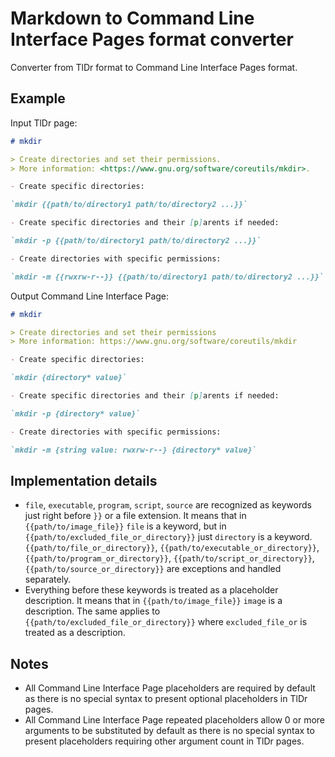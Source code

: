 # Markdown to Command Line Interface Pages format converter

Converter from TlDr format to Command Line Interface Pages format.

## Example

Input TlDr page:

```md
# mkdir

> Create directories and set their permissions.
> More information: <https://www.gnu.org/software/coreutils/mkdir>.

- Create specific directories:

`mkdir {{path/to/directory1 path/to/directory2 ...}}`

- Create specific directories and their [p]arents if needed:

`mkdir -p {{path/to/directory1 path/to/directory2 ...}}`

- Create directories with specific permissions:

`mkdir -m {{rwxrw-r--}} {{path/to/directory1 path/to/directory2 ...}}`
```

Output Command Line Interface Page:

```md
# mkdir

> Create directories and set their permissions
> More information: https://www.gnu.org/software/coreutils/mkdir

- Create specific directories:

`mkdir {directory* value}`

- Create specific directories and their [p]arents if needed:

`mkdir -p {directory* value}`

- Create directories with specific permissions:

`mkdir -m {string value: rwxrw-r--} {directory* value}`
```

## Implementation details

- `file`, `executable`, `program`, `script`, `source` are recognized as keywords just
  right before `}}` or a file extension. It means that in `{{path/to/image_file}}`
  `file` is a keyword, but in `{{path/to/excluded_file_or_directory}}` just `directory`
  is a keyword. `{{path/to/file_or_directory}}`, `{{path/to/executable_or_directory}}`,
  `{{path/to/program_or_directory}}`, `{{path/to/script_or_directory}}`, `{{path/to/source_or_directory}}`
  are exceptions and handled separately.
- Everything before these keywords is treated as a placeholder description. It means
  that in `{{path/to/image_file}}` `image` is a description. The same applies to
  `{{path/to/excluded_file_or_directory}}` where `excluded_file_or` is treated as
  a description.

## Notes

- All Command Line Interface Page placeholders are required by default as there is no special syntax
  to present optional placeholders in TlDr pages.
- All Command Line Interface Page repeated placeholders allow 0 or more arguments to be substituted
  by default as there is no special syntax to present placeholders requiring other
  argument count in TlDr pages.
